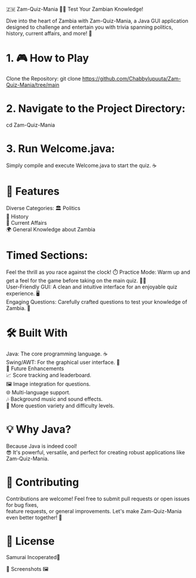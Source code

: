 🇿🇲 Zam-Quiz-Mania 🧠✨
Test Your Zambian Knowledge!

Dive into the heart of Zambia with Zam-Quiz-Mania, a Java GUI application designed to challenge and entertain you with trivia spanning politics, history, current affairs, and more! 🚀

# 1. 🎮 How to Play
Clone the Repository:
git clone https://github.com/Chabbylupuuta/Zam-Quiz-Mania/tree/main

# 2. Navigate to the Project Directory:
cd Zam-Quiz-Mania

# 3. Run Welcome.java: 
Simply compile and execute Welcome.java to start the quiz. ☕️ <br>

# 🌟 Features
Diverse Categories:
🏛️ Politics <br>
📜 History <br>
📰 Current Affairs <br>
🌍 General Knowledge about Zambia<br>
# Timed Sections: 
Feel the thrill as you race against the clock! ⏱️
Practice Mode: Warm up and get a feel for the game before taking on the main quiz. 🏋️‍♂️ <br>
User-Friendly GUI: A clean and intuitive interface for an enjoyable quiz experience. 🖥️<br>
Engaging Questions: Carefully crafted questions to test your knowledge of Zambia. 🤔<br>

# 🛠️ Built With
Java: The core programming language. ☕️<br>
Swing/AWT: For the graphical user interface. 🎨<br>
🚀 Future Enhancements<br>
📈 Score tracking and leaderboard.<br>
🖼️ Image integration for questions.<br>
🌐 Multi-language support.<br>
🎶 Background music and sound effects.<br>
🔄 More question variety and difficulty levels.<br>

# 💡 Why Java?
Because Java is indeed cool!
<br>😎 It's powerful, versatile, and perfect for creating robust applications like Zam-Quiz-Mania.<br>

# 🤝 Contributing
Contributions are welcome! Feel free to submit pull requests or open issues for bug fixes,<br>
feature requests, or general improvements. Let's make Zam-Quiz-Mania even better together! 🤝<br>

# 📄 License
Samurai Incoperated📜<br>

📸 Screenshots
 🖼️
